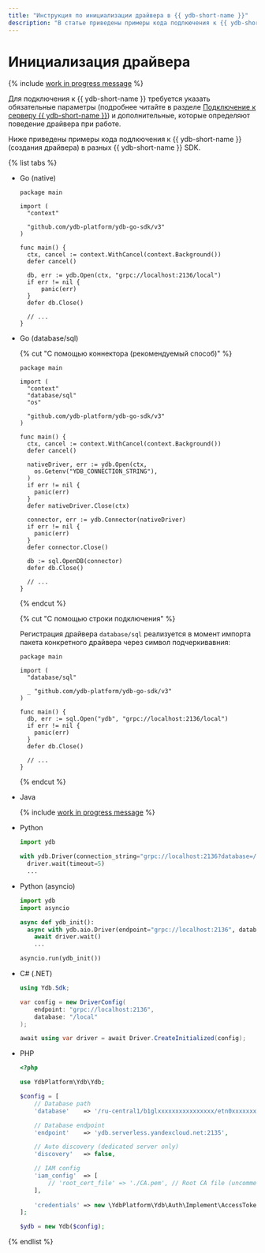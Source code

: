 ```yaml
---
title: "Инструкция по инициализации драйвера в {{ ydb-short-name }}"
description: "В статье приведены примеры кода подлкючения к {{ ydb-short-name }} (создания драйвера) в разных {{ ydb-short-name }} SDK."
---
```


# Инициализация драйвера

{% include [work in progress message](_includes/addition.md) %}

Для подключения к {{ ydb-short-name }} требуется указать обязательные параметры (подробнее читайте в разделе [Подключение к серверу {{ ydb-short-name }}](../../../concepts/connect.md)) и дополнительные, которые определяют поведение драйвера при работе.

Ниже приведены примеры кода подлкючения к {{ ydb-short-name }} (создания драйвера) в разных {{ ydb-short-name }} SDK.

{% list tabs %}

- Go (native)

  ```golang
  package main

  import (
    "context"

    "github.com/ydb-platform/ydb-go-sdk/v3"
  )

  func main() {
    ctx, cancel := context.WithCancel(context.Background())
    defer cancel()

    db, err := ydb.Open(ctx, "grpc://localhost:2136/local")
    if err != nil {
        panic(err)
    }
    defer db.Close()

    // ...
  }
  ```

- Go (database/sql)

  {% cut "С помощью коннектора (рекомендуемый способ)" %}

    ```golang
    package main

    import (
      "context"
      "database/sql"
      "os"

      "github.com/ydb-platform/ydb-go-sdk/v3"
    )

    func main() {
      ctx, cancel := context.WithCancel(context.Background())
      defer cancel()

      nativeDriver, err := ydb.Open(ctx,
        os.Getenv("YDB_CONNECTION_STRING"),
      )
      if err != nil {
        panic(err)
      }
      defer nativeDriver.Close(ctx)

      connector, err := ydb.Connector(nativeDriver)
      if err != nil {
        panic(err)
      }
      defer connector.Close()

      db := sql.OpenDB(connector)
      defer db.Close()

      // ...
    }
    ```

  {% endcut %}

  {% cut "С помощью строки подключения" %}

    Регистрация драйвера `database/sql` реализуется в момент импорта пакета конкретного драйвера через символ подчеркивавния:
    ```golang
    package main

    import (
      "database/sql"

      _ "github.com/ydb-platform/ydb-go-sdk/v3"
    )

    func main() {
      db, err := sql.Open("ydb", "grpc://localhost:2136/local")
      if err != nil {
        panic(err)
      }
      defer db.Close()

      // ...
    }
    ```

  {% endcut %}

- Java

  {% include [work in progress message](_includes/addition.md) %}

- Python

  ```python
  import ydb

  with ydb.Driver(connection_string="grpc://localhost:2136?database=/local") as driver:
    driver.wait(timeout=5)
    ...
  ```

- Python (asyncio)

  ```python
  import ydb
  import asyncio

  async def ydb_init():
    async with ydb.aio.Driver(endpoint="grpc://localhost:2136", database="/local") as driver:
      await driver.wait()
      ...

  asyncio.run(ydb_init())
  ```

- C# (.NET)

  ```C#
  using Ydb.Sdk;

  var config = new DriverConfig(
      endpoint: "grpc://localhost:2136",
      database: "/local"
  );

  await using var driver = await Driver.CreateInitialized(config);
  ```

- PHP

  ```php
  <?php

  use YdbPlatform\Ydb\Ydb;

  $config = [
      // Database path
      'database'    => '/ru-central1/b1glxxxxxxxxxxxxxxxx/etn0xxxxxxxxxxxxxxxx',

      // Database endpoint
      'endpoint'    => 'ydb.serverless.yandexcloud.net:2135',

      // Auto discovery (dedicated server only)
      'discovery'   => false,

      // IAM config
      'iam_config'  => [
          // 'root_cert_file' => './CA.pem', // Root CA file (uncomment for dedicated server)
      ],
      
      'credentials' => new \YdbPlatform\Ydb\Auth\Implement\AccessTokenAuthentication('AAAAAAAAAAAAAAAAAAAAAAAAAAAAAAAAAAAAAAA') // use from reference/ydb-sdk/auth
  ];

  $ydb = new Ydb($config);
  ```

{% endlist %}
